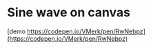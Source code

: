 # Sine wave on canvas

[demo https://codepen.io/VMerk/pen/RwNebpz](https://codepen.io/VMerk/pen/RwNebpz)
